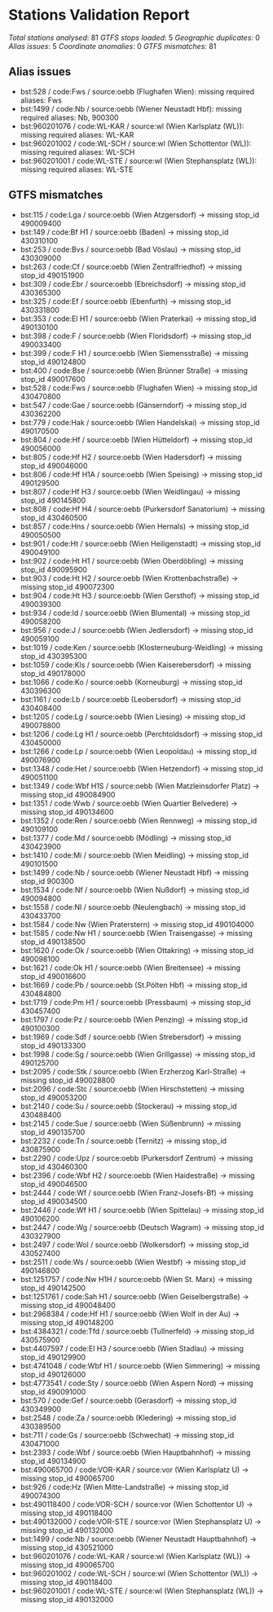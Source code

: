 # Stations Validation Report

*Total stations analysed*: 81
*GTFS stops loaded*: 5
*Geographic duplicates*: 0
*Alias issues*: 5
*Coordinate anomalies*: 0
*GTFS mismatches*: 81

## Alias issues
- bst:528 / code:Fws / source:oebb (Flughafen Wien): missing required aliases: Fws
- bst:1499 / code:Nb / source:oebb (Wiener Neustadt Hbf): missing required aliases: Nb, 900300
- bst:960201076 / code:WL-KAR / source:wl (Wien Karlsplatz (WL)): missing required aliases: WL-KAR
- bst:960201002 / code:WL-SCH / source:wl (Wien Schottentor (WL)): missing required aliases: WL-SCH
- bst:960201001 / code:WL-STE / source:wl (Wien Stephansplatz (WL)): missing required aliases: WL-STE

## GTFS mismatches
- bst:115 / code:Lga / source:oebb (Wien Atzgersdorf) → missing stop_id 490009400
- bst:149 / code:Bf  H1 / source:oebb (Baden) → missing stop_id 430310100
- bst:253 / code:Bvs / source:oebb (Bad Vöslau) → missing stop_id 430309000
- bst:263 / code:Cf / source:oebb (Wien Zentralfriedhof) → missing stop_id 490151900
- bst:309 / code:Ebr / source:oebb (Ebreichsdorf) → missing stop_id 430365300
- bst:325 / code:Ef / source:oebb (Ebenfurth) → missing stop_id 430331800
- bst:353 / code:El  H1 / source:oebb (Wien Praterkai) → missing stop_id 490130100
- bst:398 / code:F / source:oebb (Wien Floridsdorf) → missing stop_id 490033400
- bst:399 / code:F   H1 / source:oebb (Wien Siemensstraße) → missing stop_id 490124800
- bst:400 / code:Bse / source:oebb (Wien Brünner Straße) → missing stop_id 490017600
- bst:528 / code:Fws / source:oebb (Flughafen Wien) → missing stop_id 430470800
- bst:547 / code:Gae / source:oebb (Gänserndorf) → missing stop_id 430362200
- bst:779 / code:Hak / source:oebb (Wien Handelskai) → missing stop_id 490170500
- bst:804 / code:Hf / source:oebb (Wien Hütteldorf) → missing stop_id 490056000
- bst:805 / code:Hf  H2 / source:oebb (Wien Hadersdorf) → missing stop_id 490046000
- bst:806 / code:Hf  H1A / source:oebb (Wien Speising) → missing stop_id 490129500
- bst:807 / code:Hf  H3 / source:oebb (Wien Weidlingau) → missing stop_id 490145800
- bst:808 / code:Hf  H4 / source:oebb (Purkersdorf Sanatorium) → missing stop_id 430460500
- bst:857 / code:Hns / source:oebb (Wien Hernals) → missing stop_id 490050500
- bst:901 / code:Ht / source:oebb (Wien Heiligenstadt) → missing stop_id 490049100
- bst:902 / code:Ht  H1 / source:oebb (Wien Oberdöbling) → missing stop_id 490095900
- bst:903 / code:Ht  H2 / source:oebb (Wien Krottenbachstraße) → missing stop_id 490072300
- bst:904 / code:Ht  H3 / source:oebb (Wien Gersthof) → missing stop_id 490039300
- bst:934 / code:Id / source:oebb (Wien Blumental) → missing stop_id 490058200
- bst:956 / code:J / source:oebb (Wien Jedlersdorf) → missing stop_id 490059100
- bst:1019 / code:Ken / source:oebb (Klosterneuburg-Weidling) → missing stop_id 430395300
- bst:1059 / code:Kls / source:oebb (Wien Kaiserebersdorf) → missing stop_id 490178000
- bst:1066 / code:Ko / source:oebb (Korneuburg) → missing stop_id 430396300
- bst:1161 / code:Lb / source:oebb (Leobersdorf) → missing stop_id 430408400
- bst:1205 / code:Lg / source:oebb (Wien Liesing) → missing stop_id 490078800
- bst:1206 / code:Lg  H1 / source:oebb (Perchtoldsdorf) → missing stop_id 430450000
- bst:1266 / code:Lp / source:oebb (Wien Leopoldau) → missing stop_id 490076900
- bst:1348 / code:Het / source:oebb (Wien Hetzendorf) → missing stop_id 490051100
- bst:1349 / code:Wbf H1S / source:oebb (Wien Matzleinsdorfer Platz) → missing stop_id 490084900
- bst:1351 / code:Wwb / source:oebb (Wien Quartier Belvedere) → missing stop_id 490134600
- bst:1352 / code:Ren / source:oebb (Wien Rennweg) → missing stop_id 490109100
- bst:1377 / code:Md / source:oebb (Mödling) → missing stop_id 430423900
- bst:1410 / code:Mi / source:oebb (Wien Meidling) → missing stop_id 490101500
- bst:1499 / code:Nb / source:oebb (Wiener Neustadt Hbf) → missing stop_id 900300
- bst:1534 / code:Nf / source:oebb (Wien Nußdorf) → missing stop_id 490094800
- bst:1558 / code:Nl / source:oebb (Neulengbach) → missing stop_id 430433700
- bst:1584 / code:Nw (Wien Praterstern) → missing stop_id 490104000
- bst:1585 / code:Nw  H1 / source:oebb (Wien Traisengasse) → missing stop_id 490138500
- bst:1620 / code:Ok / source:oebb (Wien Ottakring) → missing stop_id 490098100
- bst:1621 / code:Ok  H1 / source:oebb (Wien Breitensee) → missing stop_id 490016600
- bst:1669 / code:Pb / source:oebb (St.Pölten Hbf) → missing stop_id 430484800
- bst:1719 / code:Pm  H1 / source:oebb (Pressbaum) → missing stop_id 430457400
- bst:1797 / code:Pz / source:oebb (Wien Penzing) → missing stop_id 490100300
- bst:1969 / code:Sdf / source:oebb (Wien Strebersdorf) → missing stop_id 490133300
- bst:1998 / code:Sg / source:oebb (Wien Grillgasse) → missing stop_id 490125700
- bst:2095 / code:Stk / source:oebb (Wien Erzherzog Karl-Straße) → missing stop_id 490028800
- bst:2096 / code:Stc / source:oebb (Wien Hirschstetten) → missing stop_id 490053200
- bst:2140 / code:Su / source:oebb (Stockerau) → missing stop_id 430488400
- bst:2145 / code:Sue / source:oebb (Wien Süßenbrunn) → missing stop_id 490135700
- bst:2232 / code:Tn / source:oebb (Ternitz) → missing stop_id 430875900
- bst:2290 / code:Upz / source:oebb (Purkersdorf Zentrum) → missing stop_id 430460300
- bst:2396 / code:Wbf H2 / source:oebb (Wien Haidestraße) → missing stop_id 490046500
- bst:2444 / code:Wf / source:oebb (Wien Franz-Josefs-Bf) → missing stop_id 490034500
- bst:2446 / code:Wf  H1 / source:oebb (Wien Spittelau) → missing stop_id 490106200
- bst:2447 / code:Wg / source:oebb (Deutsch Wagram) → missing stop_id 430327900
- bst:2497 / code:Wol / source:oebb (Wolkersdorf) → missing stop_id 430527400
- bst:2511 / code:Ws / source:oebb (Wien Westbf) → missing stop_id 490146800
- bst:1251757 / code:Nw  H1H / source:oebb (Wien St. Marx) → missing stop_id 490142500
- bst:1251761 / code:Sah H1 / source:oebb (Wien Geiselbergstraße) → missing stop_id 490048400
- bst:2968384 / code:Hf  H1 / source:oebb (Wien Wolf in der Au) → missing stop_id 490148200
- bst:4384321 / code:Tfd / source:oebb (Tullnerfeld) → missing stop_id 430575900
- bst:4407597 / code:El  H3 / source:oebb (Wien Stadlau) → missing stop_id 490129900
- bst:4741048 / code:Wbf H1 / source:oebb (Wien Simmering) → missing stop_id 490126000
- bst:4773541 / code:Sty / source:oebb (Wien Aspern Nord) → missing stop_id 490091000
- bst:570 / code:Gef / source:oebb (Gerasdorf) → missing stop_id 430349900
- bst:2548 / code:Za / source:oebb (Kledering) → missing stop_id 430389500
- bst:711 / code:Gs / source:oebb (Schwechat) → missing stop_id 430471000
- bst:2393 / code:Wbf / source:oebb (Wien Hauptbahnhof) → missing stop_id 490134900
- bst:490065700 / code:VOR-KAR / source:vor (Wien Karlsplatz U) → missing stop_id 490065700
- bst:926 / code:Hz (Wien Mitte-Landstraße) → missing stop_id 490074300
- bst:490118400 / code:VOR-SCH / source:vor (Wien Schottentor U) → missing stop_id 490118400
- bst:490132000 / code:VOR-STE / source:vor (Wien Stephansplatz U) → missing stop_id 490132000
- bst:1499 / code:Nb / source:oebb (Wiener Neustadt Hauptbahnhof) → missing stop_id 430521000
- bst:960201076 / code:WL-KAR / source:wl (Wien Karlsplatz (WL)) → missing stop_id 490065700
- bst:960201002 / code:WL-SCH / source:wl (Wien Schottentor (WL)) → missing stop_id 490118400
- bst:960201001 / code:WL-STE / source:wl (Wien Stephansplatz (WL)) → missing stop_id 490132000

